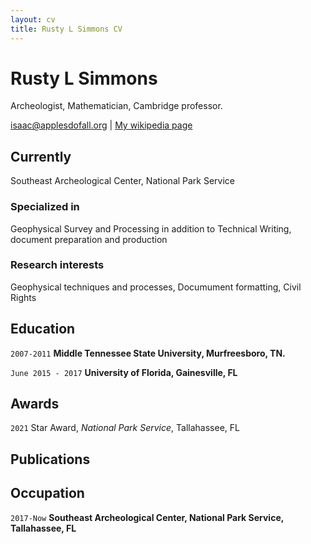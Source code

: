 ```yaml
---
layout: cv
title: Rusty L Simmons CV
---
```


# Rusty L Simmons

Archeologist, Mathematician, Cambridge professor.

<div id="webaddress">
<a href="isaac@applesdofall.org">isaac@applesdofall.org</a>
| <a href="http://en.wikipedia.org/wiki/Isaac_Newton">My wikipedia page</a>
</div>

## Currently

Southeast Archeological Center, National Park Service

### Specialized in

Geophysical Survey and Processing in addition to Technical Writing, document preparation and production

### Research interests

Geophysical techniques and processes, Documument formatting, Civil Rights

## Education

`2007-2011`
**Middle Tennessee State University, Murfreesboro, TN.**

`June 2015 - 2017`
**University of Florida, Gainesville, FL**

## Awards

`2021`
Star Award, _National Park Service_, Tallahassee, FL

## Publications

<!-- A list is also available [online](http://scholar.google.co.uk/citations?user=Rustylsimmons) -->

## Occupation

`2017-Now`
**Southeast Archeological Center, National Park Service, Tallahassee, FL**

<!-- ### Footer

Last updated: May 2013 -->
